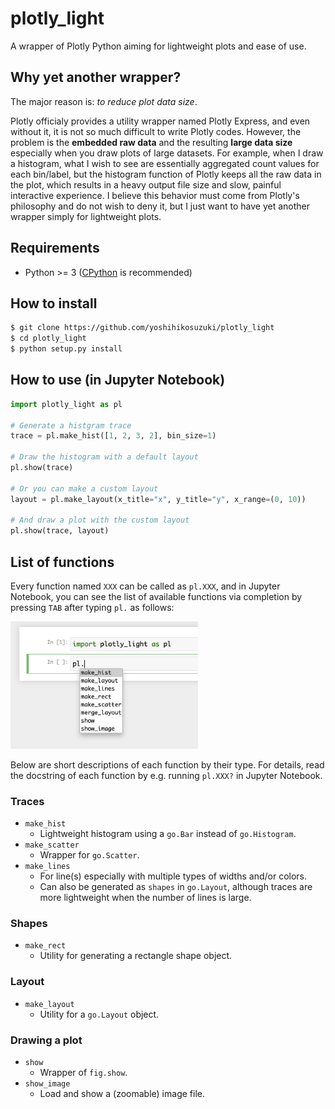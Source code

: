 # plotly_light

A wrapper of Plotly Python aiming for lightweight plots and ease of use.

## Why yet another wrapper?

The major reason is: _to reduce plot data size_.

Plotly officialy provides a utility wrapper named Plotly Express, and even without it, it is not so much difficult to write Plotly codes. However, the problem is the **embedded raw data** and the resulting **large data size** especially when you draw plots of large datasets. For example, when I draw a histogram, what I wish to see are essentially aggregated count values for each bin/label, but the histogram function of Plotly keeps all the raw data in the plot, which results in a heavy output file size and slow, painful interactive experience. I believe this behavior must come from Plotly's philosophy and do not wish to deny it, but I just want to have yet another wrapper simply for lightweight plots.

## Requirements

- Python >= 3 ([CPython](https://github.com/python/cpython) is recommended)

## How to install

```bash
$ git clone https://github.com/yoshihikosuzuki/plotly_light
$ cd plotly_light
$ python setup.py install
```

## How to use (in Jupyter Notebook)

```python
import plotly_light as pl

# Generate a histgram trace
trace = pl.make_hist([1, 2, 3, 2], bin_size=1)

# Draw the histogram with a default layout
pl.show(trace)

# Or you can make a custom layout
layout = pl.make_layout(x_title="x", y_title="y", x_range=(0, 10))

# And draw a plot with the custom layout
pl.show(trace, layout)
```

## List of functions

Every function named `XXX` can be called as `pl.XXX`, and in Jupyter Notebook, you can see the list of available functions via completion by pressing `TAB` after typing `pl.` as follows:

<img src="assets/jupyter_completion.png" width="300">

Below are short descriptions of each function by their type. For details, read the docstring of each function by e.g. running `pl.XXX?` in Jupyter Notebook.

### Traces

- `make_hist`
  - Lightweight histogram using a `go.Bar` instead of `go.Histogram`.
- `make_scatter`
  - Wrapper for `go.Scatter`.
- `make_lines`
  - For line(s) especially with multiple types of widths and/or colors.
  - Can also be generated as `shapes` in `go.Layout`, although traces are more lightweight when the number of lines is large.

### Shapes

- `make_rect`
  - Utility for generating a rectangle shape object.

### Layout

- `make_layout`
  - Utility for a `go.Layout` object.

### Drawing a plot

- `show`
  - Wrapper of `fig.show`.
- `show_image`
  - Load and show a (zoomable) image file.
